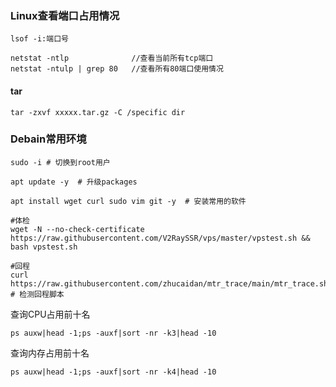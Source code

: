 ### Linux查看端口占用情况
```shell
lsof -i:端口号

netstat -ntlp              //查看当前所有tcp端口
netstat -ntulp | grep 80   //查看所有80端口使用情况
```

#### tar
```shell
tar -zxvf xxxxx.tar.gz -C /specific dir 
```

### Debain常用环境
```shell
sudo -i # 切换到root用户

apt update -y  # 升级packages

apt install wget curl sudo vim git -y  # 安装常用的软件

#体检
wget -N --no-check-certificate https://raw.githubusercontent.com/V2RaySSR/vps/master/vpstest.sh && bash vpstest.sh

#回程
curl https://raw.githubusercontent.com/zhucaidan/mtr_trace/main/mtr_trace.sh|bash  # 检测回程脚本
```


查询CPU占用前十名
```shell
ps auxw|head -1;ps -auxf|sort -nr -k3|head -10
```

查询内存占用前十名
```shell
ps auxw|head -1;ps -auxf|sort -nr -k4|head -10
```
